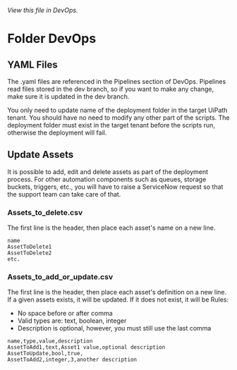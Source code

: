 _View this file in DevOps._


# Folder DevOps

## YAML Files
The .yaml files are referenced in the Pipelines section of DevOps. Pipelines read files stored in the dev branch, so if you want to make any change, make sure it is updated in the dev branch.

You only need to update name of the deployment folder in the target UiPath tenant. You should have no need to modify any other part of the scripts. The deployment folder must exist in the target tenant before the scripts run, otherwise the deployment will fail.

## Update Assets
It is possible to add, edit and delete assets as part of the deployment process. For other automation components such as queues, storage buckets, triggers, etc., you will have to raise a ServiceNow request so that the support team can take care of that.

### Assets_to_delete.csv
The first line is the header, then place each asset's name on a new line.

```
name
AssetToDelete1
AssetToDelete2
etc.
```

### Assets_to_add_or_update.csv
The first line is the header, then place each asset's definition on a new line. If a given assets exists, it will be updated. If it does not exist, it will be
Rules:

 - No space before or after comma
 - Valid types are: text, boolean, integer
 - Description is optional, however, you must still use the last comma
```
name,type,value,description
AssetToAdd1,text,Asset1 value,optional description
AssetToUpdate,bool,true,
AssetToAdd2,integer,3,another description
```

    

